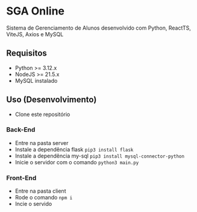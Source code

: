 # SGA Online

Sistema de Gerenciamento de Alunos desenvolvido com Python, ReactTS, ViteJS, Axios e MySQL

## Requisitos

- Python >= 3.12.x
- NodeJS >= 21.5.x
- MySQL instalado

## Uso (Desenvolvimento)
- Clone este repositório

### Back-End
- Entre na pasta server
- Instale a dependência flask ```pip3 install flask```
- Instale a dependência my-sql ```pip3 install mysql-connector-python```
- Inicie o servidor com o comando ```python3 main.py```

### Front-End
- Entre na pasta client
- Rode o comando ```npm i```
- Incie o servido